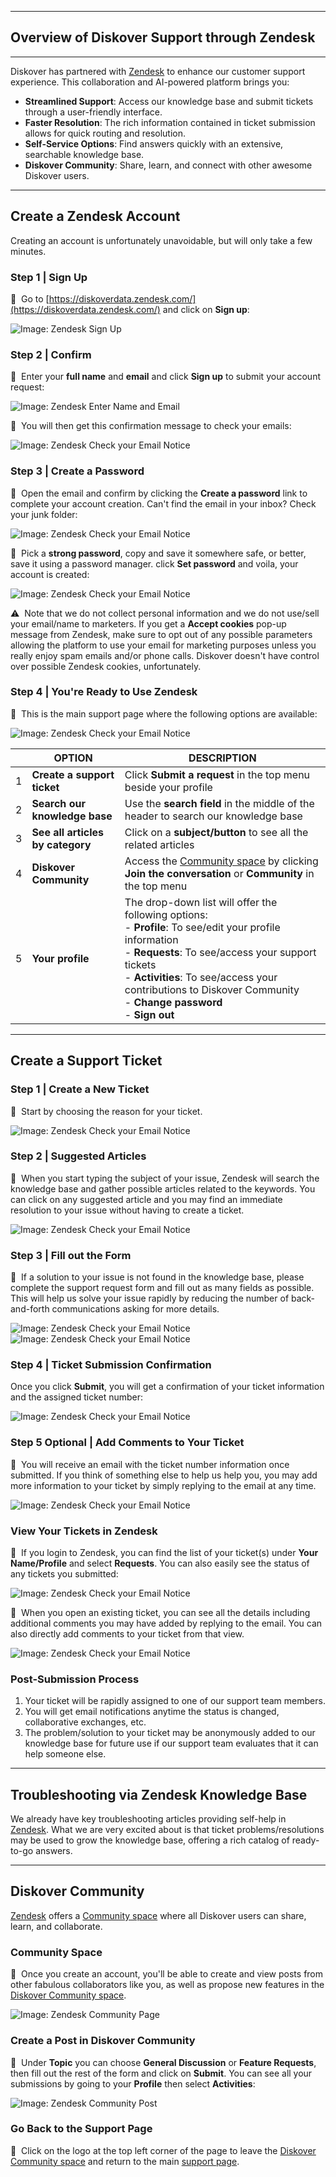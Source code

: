 ___
## Overview of Diskover Support through Zendesk
___

Diskover has partnered with [Zendesk](https://diskoverdata.zendesk.com/) to enhance our customer support experience. This collaboration and AI-powered platform brings you:

- **Streamlined Support**: Access our knowledge base and submit tickets through a user-friendly interface.
- **Faster Resolution**: The rich information contained in ticket submission allows for quick routing and resolution.
- **Self-Service Options**: Find answers quickly with an extensive, searchable knowledge base.
- **Diskover Community**: Share, learn, and connect with other awesome Diskover users.
  
___
## Create a Zendesk Account

Creating an account is unfortunately unavoidable, but will only take a few minutes.

### Step 1 | Sign Up

🔴 &nbsp;Go to [https://diskoverdata.zendesk.com/](https://diskoverdata.zendesk.com/) and click on **Sign up**:

![Image: Zendesk Sign Up](images/zendesk_account_creation_step1.png)

### Step 2 | Confirm

🔴 &nbsp;Enter your **full name** and **email** and click **Sign up** to submit your account request:

![Image: Zendesk Enter Name and Email](images/zendesk_account_creation_step2.png)

🔴 &nbsp;You will then get this confirmation message to check your emails:

![Image: Zendesk Check your Email Notice](images/zendesk_account_creation_step3.png)

### Step 3 | Create a Password

🔴 &nbsp;Open the email and confirm by clicking the **Create a password** link to complete your account creation. Can't find the email in your inbox? Check your junk folder:

![Image: Zendesk Check your Email Notice](images/zendesk_account_creation_step4.png)

🔴 &nbsp;Pick a **strong password**, copy and save it somewhere safe, or better, save it using a password manager. click **Set password** and voila, your account is created:

![Image: Zendesk Check your Email Notice](images/zendesk_account_creation_step5.png)

⚠️ &nbsp;Note that we do not collect personal information and we do not use/sell your email/name to marketers. If you get a **Accept cookies** pop-up message from Zendesk, make sure to opt out of any possible parameters allowing the platform to use your email for marketing purposes unless you really enjoy spam emails and/or phone calls. Diskover doesn't have control over possible Zendesk cookies, unfortunately.

### Step 4 | You're Ready to Use Zendesk

🔴 &nbsp;This is the main support page where the following options are available:

![Image: Zendesk Check your Email Notice](images/zendesk_account_creation_step6.png)

| | OPTION | DESCRIPTION |
| --- | --- | --- |
| 1 | **Create a support ticket** | Click **Submit a request** in the top menu beside your profile |
| 2 | **Search our knowledge base** | Use the **search field** in the middle of the header to search our knowledge base |
| 3 | **See all articles by category** | Click on a **subject/button** to see all the related articles |
| 4 | **Diskover Community** | Access the [Community space](https://support.diskoverdata.com/hc/en-us/community/topics) by clicking **Join the conversation** or **Community** in the top menu |
| 5 | **Your profile** | The drop-down list will offer the following options:<br>- **Profile**: To see/edit your profile information<br>- **Requests**: To see/access your support tickets<br>- **Activities**: To see/access your contributions to Diskover Community<br>- **Change password**<br>- **Sign out**

___
## Create a Support Ticket

### Step 1 | Create a New Ticket

🔴 &nbsp;Start by choosing the reason for your ticket.

![Image: Zendesk Check your Email Notice](images/zendesk_submit_request_step1.png)

### Step 2 | Suggested Articles

🔴 &nbsp;When you start typing the subject of your issue, Zendesk will search the knowledge base and gather possible articles related to the keywords. You can click on any suggested article and you may find an immediate resolution to your issue without having to create a ticket.

![Image: Zendesk Check your Email Notice](images/zendesk_submit_request_step3.png)

### Step 3 | Fill out the Form

🔴 &nbsp;If a solution to your issue is not found in the knowledge base, please complete the support request form and fill out as many fields as possible. This will help us solve your issue rapidly by reducing the number of back-and-forth communications asking for more details.

![Image: Zendesk Check your Email Notice](images/zendesk_submit_request_step2a.png)
![Image: Zendesk Check your Email Notice](images/zendesk_submit_request_step2b.png)

### Step 4 | Ticket Submission Confirmation

Once you click **Submit**, you will get a confirmation of your ticket information and the assigned ticket number:

![Image: Zendesk Check your Email Notice](images/zendesk_submit_request_step4.png)

### Step 5 Optional | Add Comments to Your Ticket

🔴 &nbsp;You will receive an email with the ticket number information once submitted. If you think of something else to help us help you, you may add more information to your ticket by simply replying to the email at any time.

![Image: Zendesk Check your Email Notice](images/zendesk_submit_request_step5.png)

### View Your Tickets in Zendesk

🔴 &nbsp;If you login to Zendesk, you can find the list of your ticket(s) under **Your Name/Profile** and select **Requests**. You can also easily see the status of any tickets you submitted:

![Image: Zendesk Check your Email Notice](images/zendesk_submit_request_step7.png)

🔴 &nbsp;When you open an existing ticket, you can see all the details including additional comments you may have added by replying to the email. You can also directly add comments to your ticket from that view.

![Image: Zendesk Check your Email Notice](images/zendesk_submit_request_step6.png)

### Post-Submission Process

1. Your ticket will be rapidly assigned to one of our support team members.
2. You will get email notifications anytime the status is changed, collaborative exchanges, etc.
3. The problem/solution to your ticket may be anonymously added to our knowledge base for future use if our support team evaluates that it can help someone else.

___
## Troubleshooting via Zendesk Knowledge Base

We already have key troubleshooting articles providing self-help in [Zendesk](https://diskoverdata.zendesk.com/). What we are very excited about is that ticket problems/resolutions may be used to grow the knowledge base, offering a rich catalog of ready-to-go answers.

___
## Diskover Community

[Zendesk](https://diskoverdata.zendesk.com/) offers a [Community space](https://support.diskoverdata.com/hc/en-us/community/topics) where all Diskover users can share, learn, and collaborate.

### Community Space

🔴 &nbsp;Once you create an account, you'll be able to create and view posts from other fabulous collaborators like you, as well as propose new features in the [Diskover Community space](https://support.diskoverdata.com/hc/en-us/community/topics).

![Image: Zendesk Community Page](images/zendesk_community_page.png)

### Create a Post in Diskover Community

🔴 &nbsp;Under **Topic** you can choose **General Discussion** or **Feature Requests**, then fill out the rest of the form and click on **Submit**. You can see all your submissions by going to your **Profile** then select **Activities**:

![Image: Zendesk Community Post](images/zendesk_community_new_post.png)

### Go Back to the Support Page

🔴 &nbsp;Click on the logo at the top left corner of the page to leave the [Diskover Community space](https://support.diskoverdata.com/hc/en-us/community/topics) and return to the main [support page](https://diskoverdata.zendesk.com/).
